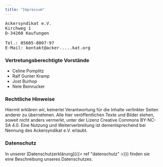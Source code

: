 ```yaml
---
title: "Impressum"
---
```


<pre>Ackersyndikat e.V.
Kirchweg 1
D-34260 Kaufungen

Tel.: 05605-8007-97
E-Mail: kontakt@acker.....kat.org</pre>

### Vertretungsberechtigte Vorstände

- Celine Pomplitz
- Ralf Gunter Kramp
- Jost Burhop
- Nele Beinrucker

### Rechtliche Hinweise

Hiermit erklären wir, keinerlei Verantwortung für die Inhalte verlinkter Seiten anderer zu übernehmen. Alle hier veröffentlichen Texte und Bilder stehen, soweit nicht anders vermerkt, unter der Lizenz Creative Commons BY-NC-SA 4.0. Eine Nutzung und Weiterverbreitung ist dementsprechend bei Nennung des Ackersyndikat e.V. erlaubt.

### Datenschutz

In unserer [Datenschutzerklärung]({{< ref "datenschutz" >}}) finden sie eine Beschreibung unseres Datenschutzes.
